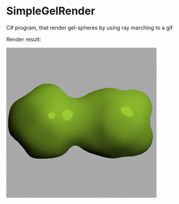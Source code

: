 # SimpleGelRender
C# program, that render gel-spheres by using ray marching to a gif

Render result:

![](example.gif)
